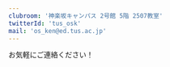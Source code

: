 ```yaml
---
clubroom: '神楽坂キャンパス 2号館 5階 2507教室'
twitterId: 'tus_osk'
mail: 'os_ken@ed.tus.ac.jp'
---
```


<!--
  clubroom: 部室の場所
  twitterId: @以降のユーザーID
  mail: 連絡先メールアドレス
-->

お気軽にご連絡ください！
